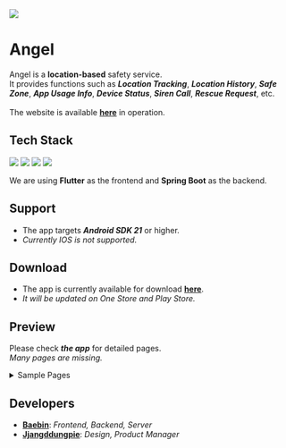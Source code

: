 <img src="https://capsule-render.vercel.app/api?type=venom&height=300&color=gradient&text=Angel&fontAlign=50&animation=twinkling&textBg=false&fontColor=FFFFFF&stroke=85B8FF&fontSize=70&rotate=3&strokeWidth=1&descAlignY=50&section=header&reversal=false&fontAlignY=50" />

# Angel
Angel is a **location-based** safety service.
</br>
It provides functions such as ***Location Tracking***, ***Location History***, ***Safe Zone***, ***App Usage Info***, ***Device Status***, ***Siren Call***, ***Rescue Request***, etc.
</br> </br>
The website is available [**here**](http://angelpapa.com) in operation.

## Tech Stack
<img src="https://img.shields.io/badge/Figma-F24E1E?style=for-the-badge&logo=Figma&logoColor=white"> <img src="https://img.shields.io/badge/MariaDB-003545?style=for-the-badge&logo=MariaDB&logoColor=white">
<img src="https://img.shields.io/badge/Flutter-02569B?style=for-the-badge&logo=Flutter&logoColor=white"> <img src="https://img.shields.io/badge/SpringBoot-6DB33F?style=for-the-badge&logo=SpringBoot&logoColor=white">

We are using **Flutter** as the frontend and **Spring Boot** as the backend.

## Support
- The app targets ***Android SDK 21*** or higher.
- *Currently IOS is not supported.*

## Download
- The app is currently available for download [**here**](https://github.com/Baebin/Angel/releases).
- *It will be updated on One Store and Play Store.*

## Preview
Please check ***the app*** for detailed pages.
</br>
*Many pages are missing.*

<details>
<summary>Sample Pages</summary>
  
  ### Splash Page
  <p align="left">
    <img src="https://github.com/Baebin/Angel/assets/63220297/c4702f86-8378-4614-959a-555c8f0388d9" align="center" width="20%">
  </p>
  
  ### On-Boarding Page
  <p align="left">
    <img src="https://github.com/Baebin/Angel/assets/63220297/94a19936-3aea-4a41-8b62-48a980db0b44" align="center" width="20%">
    <img src="https://github.com/Baebin/Angel/assets/63220297/5ae1923a-3ac7-4aee-a57e-977d100fa777" align="center" width="20%">
    <img src="https://github.com/Baebin/Angel/assets/63220297/d278ce95-d027-4bbd-8fe0-f3f5d2793f28" align="center" width="20%">
  </p>
  
  ### Login Page
  <p align="left">
    <img src="https://github.com/Baebin/Angel/assets/63220297/8678602f-11e0-4d6f-8a58-9100b4343449" align="center" width="20%">
    <img src="https://github.com/Baebin/Angel/assets/63220297/1a992d82-0172-45a4-a01e-3bb985231c05" align="center" width="20%">  
    <img src="https://github.com/Baebin/Angel/assets/63220297/e032772b-0312-41d8-82b1-ef4fc62abfb8" align="center" width="20%">
  </p>
  
  ### Find Password Page
  <p align="left">
    <img src="https://github.com/Baebin/Angel/assets/63220297/a1359e62-a681-4518-b462-5acb285c587f" align="center" width="20%">
    <img src="https://github.com/Baebin/Angel/assets/63220297/0d18d123-40c5-4bcc-927f-281f00446b0a" align="center" width="20%">
    <img src="https://github.com/Baebin/Angel/assets/63220297/49837458-1865-44fc-bb85-45f2cfc0c9e5" align="center" width="20%">  
  </p>
  
  ### Sign Up Page
  <p align="left">
    <img src="https://github.com/Baebin/Angel/assets/63220297/2dc11749-c00f-4c74-8ad5-18e84d60cf9e" align="center" width="20%">
    <img src="https://github.com/Baebin/Angel/assets/63220297/d895f351-4525-4691-bd1b-cbba927d6331" align="center" width="20%">
    <img src="https://github.com/Baebin/Angel/assets/63220297/3a174165-0dc0-499b-b0c2-ce636fa6c437" align="center" width="20%">
    <img src="https://github.com/Baebin/Angel/assets/63220297/d659bc20-5f6c-4cca-819c-1ca280c189b6" align="center" width="20%">
  </p>
  
  ### Main Page
  <p align="left">
    <img src="https://github.com/Baebin/Angel/assets/63220297/f8fa35b6-1bf7-47d9-b130-dfe60874cb65" align="center" width="20%">
    <img src="https://github.com/Baebin/Angel/assets/63220297/b897c80a-9420-4005-83cc-2fc60665c0d7" align="center" width="20%">
    <img src="https://github.com/Baebin/Angel/assets/63220297/6b1f0bf8-1978-4a0f-bcf7-c6ea4463ac98" align="center" width="20%">
    <img src="https://github.com/Baebin/Angel/assets/63220297/5545bb21-02b0-4a28-bf4d-51b2999f2bb4" align="center" width="20%">
    <img src="https://github.com/Baebin/Angel/assets/63220297/4e152fe9-1723-4933-ba2f-6644b7ac0725" align="center" width="20%">
    <img src="https://github.com/Baebin/Angel/assets/63220297/fa682dc7-2635-4699-9fe9-b3552d4c406a" align="center" width="20%">
  </p>
  
  ### Push Message History
  <p align="left">
    <img src="https://github.com/Baebin/Angel/assets/63220297/6cfef394-2d29-4172-849f-f1d6b8d64f54" align="center" width="20%">
  </p>
  
  ### Menu Page
  <p align="left">
    <img src="https://github.com/Baebin/Angel/assets/63220297/e256d0f8-1d5f-41c9-9e1f-0ba54546adf0" align="center" width="20%">
  </p>
  
  ### Profile Page
  <p align="left">
    <img src="https://github.com/Baebin/Angel/assets/63220297/5827074a-4817-4d60-8a12-eae47b04b98f" align="center" width="20%">
  </p>
  
  ### Friend Addition Page
  <p align="left">
    <img src="https://github.com/Baebin/Angel/assets/63220297/4dc69c0c-063a-4500-a701-b1e734cc487d" align="center" width="20%">
    <img src="https://github.com/Baebin/Angel/assets/63220297/c392fe2f-aaa4-41bd-87c3-d916ae170507" align="center" width="20%">
  </p>
  
  ### Friend Permission Page
  <p align="left">
    <img src="https://github.com/Baebin/Angel/assets/63220297/ce032685-843c-4341-a04d-bf932b53f255" align="center" width="20%">
  </p>
  
  ### Safe Zone Page
  <p align="left">
    <img src="https://github.com/Baebin/Angel/assets/63220297/6cd2ea45-1edf-4edd-8509-3a5220b2750a" align="center" width="20%">
    <img src="https://github.com/Baebin/Angel/assets/63220297/6545c5ea-99e0-45c7-9f8b-cf25dd92583f" align="center" width="20%">
    <img src="https://github.com/Baebin/Angel/assets/63220297/d9b9436f-85b9-4c27-b80e-a24b675db62d" align="center" width="20%">  
    <img src="https://github.com/Baebin/Angel/assets/63220297/90f3f168-74e2-4ee7-bc0f-792242cfb33b" align="center" width="20%">
  </p>
  
  ### Setting Page
  <p align="left">
    <img src="https://github.com/Baebin/Angel/assets/63220297/d937273c-55de-4272-b0cf-62cb22dd7c0f" align="center" width="20%">
    <img src="https://github.com/Baebin/Angel/assets/63220297/be040ca6-db87-4101-a312-03b871c4f717" align="center" width="20%">
  </p>
  
  ### Quit Page
  <p align="left">
    <img src="https://github.com/Baebin/Angel/assets/63220297/432e9c3c-a231-44f7-9dd1-5c7864a94cb4" align="center" width="20%">
    <img src="https://github.com/Baebin/Angel/assets/63220297/108698ba-1f68-49ae-93ac-a1f2bccdf781" align="center" width="20%">
    <img src="https://github.com/Baebin/Angel/assets/63220297/b52cb50d-97da-4f6b-a5b0-69366642ba8d" align="center" width="20%">  
    <img src="https://github.com/Baebin/Angel/assets/63220297/4c456c33-d228-4ead-9a32-ab6788628f6e" align="center" width="20%">
  </p>
</details>

## Developers
- [**Baebin**](https://github.com/Baebin): *Frontend, Backend, Server*
- [**Jjangddungpie**](https://github.com/Jjangddungpie): *Design, Product Manager*

